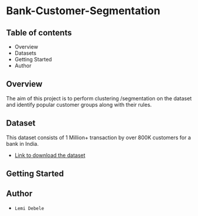# Bank-Customer-Segmentation

## Table of contents
- Overview
- Datasets
- Getting Started
- Author

## Overview
The aim of this project is to perform clustering /segmentation on the dataset and identify popular customer groups along with their rules.


## Dataset
This dataset consists of 1 Million+ transaction by over 800K customers for a bank in India.
- [Link to download the dataset](https://www.kaggle.com/datasets/shivamb/bank-customer-segmentation/download?datasetVersionNumber=1)

## Getting Started

## Author
- `Lemi Debele`